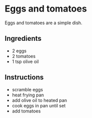 # Eggs and tomatoes
Eggs and tomatoes are a simple dish.

## Ingredients
* 2 eggs
* 2 tomatoes
* 1 tsp olive oil

## Instructions
* scramble eggs
* heat frying pan
* add olive oil to heated pan
* cook eggs in pan until set
* add tomatoes
